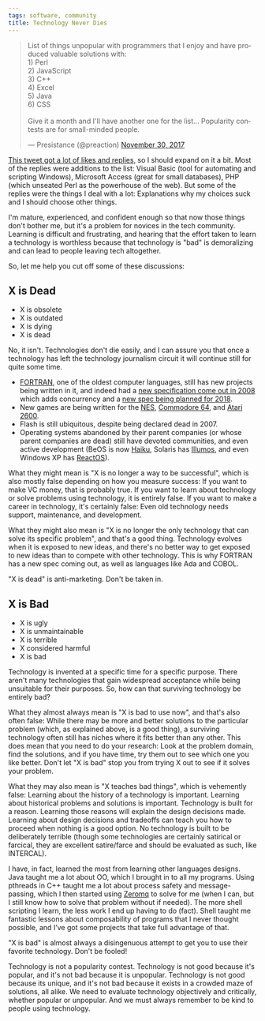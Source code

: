 ```yaml
---
tags: software, community
title: Technology Never Dies
---
```


<div>
<blockquote class="twitter-tweet" data-lang="en"><p lang="en"
dir="ltr">List of things unpopular with programmers that I enjoy and
have produced valuable solutions with:<br>1) Perl<br>2) JavaScript<br>3)
C++<br>4) Excel<br>5) Java<br>6) CSS<br><br>Give it a month and I&#39;ll
have another one for the list... Popularity contests are for
small-minded people.</p>&mdash; Presistance (@preaction) <a
href="https://twitter.com/preaction/status/936352187004878849?ref_src=twsrc%5Etfw">November
30, 2017</a></blockquote><script async src="https://platform.twitter.com/widgets.js" charset="utf-8"></script> 
</div>

[This tweet got a lot of likes and
replies](https://twitter.com/preaction/status/936352187004878849), so
I should expand on it a bit.  Most of the replies were additions to the
list: Visual Basic (tool for automating and scripting Windows),
Microsoft Access (great for small databases), PHP (which unseated Perl
as the powerhouse of the web). But some of the replies were the things
I deal with a lot: Explanations why my choices suck and I should choose
other things.

I'm mature, experienced, and confident enough so that now those things
don't bother me, but it's a problem for novices in the tech community.
Learning is difficult and frustrating, and hearing that the effort taken
to learn a technology is worthless because that technology is "bad" is
demoralizing and can lead to people leaving tech altogether.

So, let me help you cut off some of these discussions:

## X is Dead

* X is obsolete
* X is outdated
* X is dying
* X is dead

No, it isn't. Technologies don't die easily, and I can assure you that
once a technology has left the technology journalism circuit it will
continue still for quite some time.

* [FORTRAN](https://en.wikipedia.org/wiki/Fortran), one of the oldest computer languages, still has new
  projects being written in it, and indeed had a [new specification come
  out in 2008](https://en.wikipedia.org/wiki/Fortran#Fortran_2008) which adds concurrency and a [new spec being planned
  for 2018](https://en.wikipedia.org/wiki/Fortran#Fortran_2018).
* New games are being written for the
  [NES](https://www.theverge.com/2017/5/9/15584416/new-games-retro-consoles-nes-snes-sega-genesis-famicom), [Commodore 64](https://www.theverge.com/2012/11/26/3693208/c64-indie-games-paul-koller), and
  [Atari 2600](https://atariage.com).
* Flash is still ubiquitous, despite being declared dead in 2007.
* Operating systems abandoned by their parent companies (or whose parent
  companies are dead) still have devoted communities, and even active
  development (BeOS is now [Haiku](https://www.haiku-os.org), Solaris
  has [Illumos](https://wiki.illumos.org/display/illumos/illumos+Home),
  and even Windows XP has [ReactOS](https://reactos.org)).

What they might mean is "X is no longer a way to be successful", which is also
mostly false depending on how you measure success: If you want to make VC
money, that is probably true. If you want to learn about technology or solve
problems using technology, it is entirely false. If you want to make a career
in technology, it's certainly false: Even old technology needs support,
maintenance, and development.

What they might also mean is "X is no longer the only technology that can solve
its specific problem", and that's a good thing. Technology evolves when it is
exposed to new ideas, and there's no better way to get exposed to new ideas
than to compete with other technology. This is why FORTRAN has a new spec
coming out, as well as languages like Ada and COBOL.

"X is dead" is anti-marketing. Don't be taken in.

## X is Bad

* X is ugly
* X is unmaintainable
* X is terrible
* X considered harmful
* X is bad

Technology is invented at a specific time for a specific purpose. There aren't
many technologies that gain widespread acceptance while being unsuitable for
their purposes. So, how can that surviving technology be entirely bad?

What they almost always mean is "X is bad to use now", and that's also often
false: While there may be more and better solutions to the particular problem
(which, as explained above, is a good thing), a surviving technology often
still has niches where it fits better than any other. This does mean that you
need to do your research: Look at the problem domain, find the solutions, and
if you have time, try them out to see which one you like better. Don't let "X
is bad" stop you from trying X out to see if it solves your problem.

What they may also mean is "X teaches bad things", which is vehemently false:
Learning about the history of a technology is important. Learning about
historical problems and solutions is important. Technology is built for a
reason. Learning those reasons will explain the design decisions made. Learning
about design decisions and tradeoffs can teach you how to proceed when nothing
is a good option. No technology is built to be deliberately terrible (though
some technologies are certainly satirical or farcical, they are excellent
satire/farce and should be evaluated as such, like INTERCAL).

I have, in fact, learned the most from learning other languages designs.
Java taught me a lot about OO, which I brought in to all my programs.
Using pthreads in C++ taught me a lot about process safety and
message-passing, which I then started using [Zeromq](http://zeromq.org)
to solve for me (when I can, but I still know how to solve that problem
without if needed). The more shell scripting I learn, the less work
I end up having to do (fact). Shell taught me fantastic lessons about
composability of programs that I never thought possible, and I’ve got
some projects that take full advantage of that.

"X is bad" is almost always a disingenuous attempt to get you to use their
favorite technology. Don't be fooled!

Technology is not a popularity contest. Technology is not good because it's
popular, and it's not bad because it is unpopular. Technology is not good
because its unique, and it's not bad because it exists in a crowded maze of
solutions, all alike. We need to evaluate technology objectively and
critically, whether popular or unpopular. And we must always remember to be
kind to people using technology.
